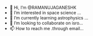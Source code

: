 - 👋 Hi, I’m @RAMANUJAGANESHK
- 👀 I’m interested in space science ...
- 🌱 I’m currently learning astrophysics ...
- 💞️ I’m looking to collaborate on isro...
- 📫 How to reach me .through email...

<!---
RAMANUJAGANESHK/RAMANUJAGANESHK is a ✨ special ✨ repository because its `README.md` (this file) appears on your GitHub profile.
You can click the Preview link to take a look at your changes.
--->
